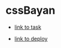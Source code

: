 # cssBayan

- [link to task](https://github.com/DrDiman/CSS-Bayan-task)

- [link to deploy](https://lgers.github.io/cssBayan/cssBayan/)